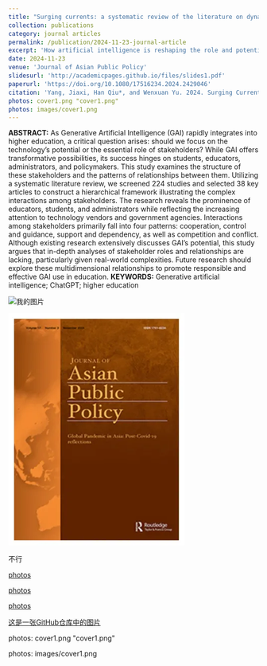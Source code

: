 ```yaml
---
title: "Surging currents: a systematic review of the literature on dynamic stakeholder engagements in higher education in the generative artificial intelligence era"
collection: publications
category: journal articles
permalink: /publication/2024-11-23-journal-article
excerpt: 'How artificial intelligence is reshaping the role and potential in the field of education? This paper highlights key roles for educators, students, admins, tech firms, and governments.'
date: 2024-11-23
venue: 'Journal of Asian Public Policy'
slidesurl: 'http://academicpages.github.io/files/slides1.pdf'
paperurl: 'https://doi.org/10.1080/17516234.2024.2429046'
citation: 'Yang, Jiaxi, Han Qiu*, and Wenxuan Yu. 2024. Surging Currents: A Systematic Review of the Literature on Dynamic Stakeholder Engagements in Higher Education in the Generative Artificial Intelligence Era. *Journal of Asian Public Policy*, November, 1–29. https://doi.org/10.1080/17516234.2024.2429046'
photos: cover1.png "cover1.png"
photos: images/cover1.png
---
```

**ABSTRACT:**
As Generative Artificial Intelligence (GAI) rapidly integrates into higher education, a critical question arises: should we focus on the technology’s potential or the essential role of stakeholders? While GAI offers transformative possibilities, its success hinges on students, educators, administrators, and policymakers. This study examines the structure of these stakeholders and the patterns of relationships between them. Utilizing a systematic literature review, we screened 224 studies and selected 38 key articles to construct a hierarchical framework illustrating the complex interactions among stakeholders. The research reveals the prominence of educators, students, and administrators while reflecting the increasing attention to technology vendors and government agencies. Interactions among stakeholders primarily fall into four patterns: cooperation, control and guidance, support and dependency, as well as competition and conflict. Although existing research extensively discusses GAI’s potential, this study argues that in-depth analyses of stakeholder roles and relationships are lacking, particularly given real-world complexities. Future research should explore these multidimensional relationships to promote responsible and effective GAI use in education.
**KEYWORDS:** Generative artificial intelligence; ChatGPT; higher education

![我的图片](https://raw.githubusercontent.com/qiuhan-star/hanrachelqiu.github.io/master/images/cover1.png "封面图片")


![我的图片](images/cover1.png "封面图片")



不行

[photos]("https://github.com/qiuhan-star/hanrachelqiu.github.io/blob/master/images/cover1.png")

[photos](https://qiuhan-star/hanrachelqiu.github.io/images/cover1.png)

[photos](cover1.png "cover1.png")

[这是一张GitHub仓库中的图片](https://github.com/qiuhan-star/hanrachelqiu.github.io/images/cover1.png "cover1.png")

photos: cover1.png "cover1.png"

photos: images/cover1.png

